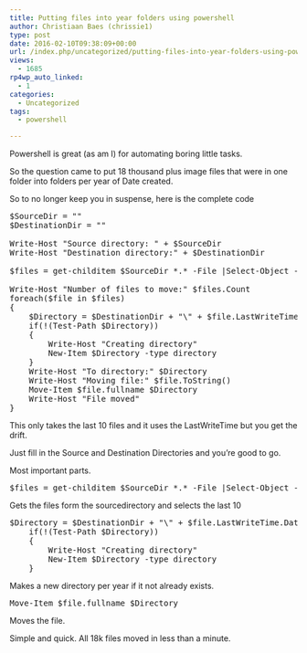 ```yaml
---
title: Putting files into year folders using powershell
author: Christiaan Baes (chrissie1)
type: post
date: 2016-02-10T09:38:09+00:00
url: /index.php/uncategorized/putting-files-into-year-folders-using-powershell/
views:
  - 1685
rp4wp_auto_linked:
  - 1
categories:
  - Uncategorized
tags:
  - powershell

---
```

Powershell is great (as am I) for automating boring little tasks. 

So the question came to put 18 thousand plus image files that were in one folder into folders per year of Date created. 

So to no longer keep you in suspense, here is the complete code

<pre>$SourceDir = ""
$DestinationDir = ""

Write-Host "Source directory: " + $SourceDir
Write-Host "Destination directory:" + $DestinationDir

$files = get-childitem $SourceDir *.* -File |Select-Object -last 10

Write-Host "Number of files to move:" $files.Count
foreach($file in $files)
{
    $Directory = $DestinationDir + "\" + $file.LastWriteTime.Date.ToString("yyyy")
    if(!(Test-Path $Directory))
    {
        Write-Host "Creating directory"
        New-Item $Directory -type directory
    }
    Write-Host "To directory:" $Directory
    Write-Host "Moving file:" $file.ToString()
    Move-Item $file.fullname $Directory
    Write-Host "File moved"
} </pre>

This only takes the last 10 files and it uses the LastWriteTime but you get the drift.

Just fill in the Source and Destination Directories and you&#8217;re good to go.

Most important parts.

<pre>$files = get-childitem $SourceDir *.* -File |Select-Object -last 10</pre>

Gets the files form the sourcedirectory and selects the last 10

<pre>$Directory = $DestinationDir + "\" + $file.LastWriteTime.Date.ToString("yyyy")
    if(!(Test-Path $Directory))
    {
        Write-Host "Creating directory"
        New-Item $Directory -type directory
    }</pre>

Makes a new directory per year if it not already exists.

<pre>Move-Item $file.fullname $Directory</pre>

Moves the file.

Simple and quick. All 18k files moved in less than a minute.